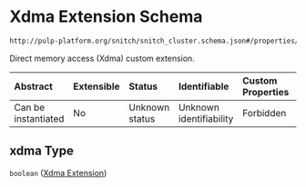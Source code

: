 # Xdma Extension Schema

```txt
http://pulp-platform.org/snitch/snitch_cluster.schema.json#/properties/hives/items/properties/cores/items/properties/xdma
```

Direct memory access (Xdma) custom extension.

| Abstract            | Extensible | Status         | Identifiable            | Custom Properties | Additional Properties | Access Restrictions | Defined In                                                                       |
| :------------------ | :--------- | :------------- | :---------------------- | :---------------- | :-------------------- | :------------------ | :------------------------------------------------------------------------------- |
| Can be instantiated | No         | Unknown status | Unknown identifiability | Forbidden         | Allowed               | none                | [snitch_cluster.schema.json*](snitch_cluster.schema.json "open original schema") |

## xdma Type

`boolean` ([Xdma Extension](snitch_cluster-properties-hives-hive-description-properties-cores-core-description-properties-xdma-extension.md))
